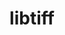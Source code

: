 ---
title: "libtiff"
layout: cache
categories: [package, develop]
meta: {"versions": ["4.2.0"], "compilers": ["gcc@7.5.0"]}
spec_files: 
 - spec-0.json
spec_names:
 - 'libtiff@4.2.0%gcc@7.5.0~jbig~jpeg~jpeg12~lerc~libdeflate~lzma~old-jpeg~pixarlog~webp~zlib~zstd arch=linux-ubuntu18.04-x86_64'
---